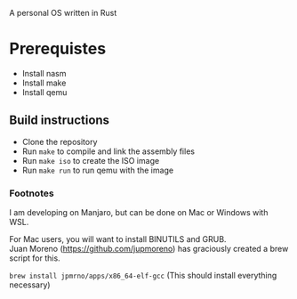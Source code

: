 A personal OS written in Rust

# Prerequistes
- Install nasm
- Install make
- Install qemu

## Build instructions
- Clone the repository
- Run ```make``` to compile and link the assembly files
- Run ```make iso``` to create the ISO image
- Run ```make run``` to run qemu with the image

### Footnotes
I am developing on Manjaro, but can be done on Mac or Windows with WSL.

For Mac users, you will want to install BINUTILS and GRUB. <br /> Juan Moreno (https://github.com/jupmoreno) has graciously created a brew script for this.

```brew install jpmrno/apps/x86_64-elf-gcc``` (This should install everything necessary) <br />

